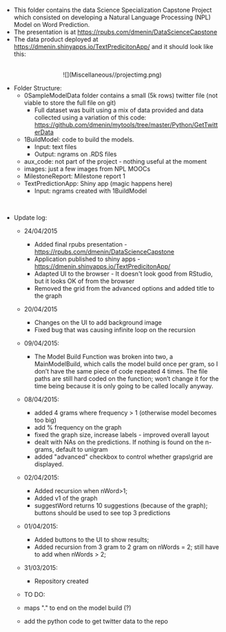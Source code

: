 * This folder contains the data Science Specialization Capstone Project which consisted on developing a Natural Language Processing (NPL) Model on Word Prediction.
* The presentation is at https://rpubs.com/dmenin/DataScienceCapstone
* The data product deployed at https://dmenin.shinyapps.io/TextPredicitonApp/ and it should look like this:
<br>

<div align="center">
![](Miscellaneous//projectimg.png)
</div>

* Folder Structure:
  * 0SampleModelData folder contains a small (5k rows) twitter file (not viable to store the full file on git)
     * Full dataset was built using a mix of data provided and data collected using a variation of this code: https://github.com/dmenin/mytools/tree/master/Python/GetTwitterData
  * 1BuildModel: code to build the models.
	  * Input: text files
	  * Output: ngrams on .RDS files  
  * aux_code: not part of the project - nothing useful at the moment	
  * images: just a few images from NPL MOOCs
  * MilestoneReport: Milestone report 1
  * TextPredictionApp: Shiny app (magic happens here)
	 * Input: ngrams created with 1BuildModel
	
<br>

* Update log:
	* 24/04/2015
		* Added final rpubs presentation - https://rpubs.com/dmenin/DataScienceCapstone
		* Application published to shiny apps - https://dmenin.shinyapps.io/TextPredicitonApp/
		* Adapted UI to the browser - It doesn't look good from RStudio, but it looks OK of from the browser
		* Removed the grid from the advanced options and added title to the graph
		
	* 20/04/2015
		* Changes on the UI to add background image
		* Fixed bug that was causing infinite loop on the recursion
		
	* 09/04/2015:
		* The Model Build Function was broken into two, a MainModelBuild, which calls the model build once per gram, so I don’t have the same piece of code repeated 4 times. The file paths are still hard coded on the function; won’t change it for the time being because it is only going to be called locally anyway.

	* 08/04/2015:
		* added 4 grams where frequency > 1 (otherwise model becomes too big)
		* add % frequency on the graph
		* fixed the graph size, increase labels  - improved overall layout
		* dealt with NAs on the predictions. If nothing is found on the n-grams, default to unigram
		* added "advanced" checkbox to control whether graps\grid are displayed.
		
	* 02/04/2015:
		* Added recursion when nWord>1; 
		* Added v1 of the graph
		* suggestWord returns 10 suggestions (because of the graph); buttons should be used to see top 3 predictions
		
	* 01/04/2015:
		* Added buttons to the UI to show results; 
		* Added recursion from 3 gram to 2 gram on nWords = 2; still have to add when nWords > 2;
	* 31/03/2015:		
		* Repository created
		
	* TO DO:
	* maps "." to end on the model build (?)
	* add the python code to get twitter data to the repo